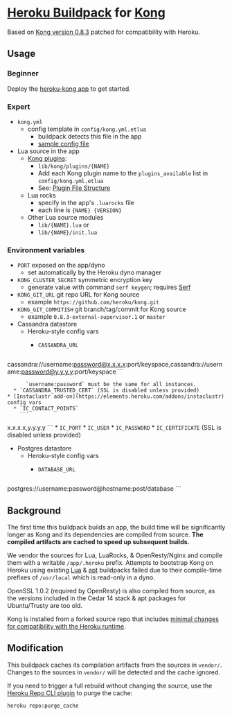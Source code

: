 [Heroku Buildpack](https://devcenter.heroku.com/articles/buildpacks) for [Kong](https://getkong.org)
=========================
Based on [Kong version 0.8.3](http://blog.mashape.com/kong-0-8-3-released/) patched for compatibility with Heroku.

Usage
-----

### Beginner

Deploy the [heroku-kong app](https://github.com/heroku/heroku-kong) to get started.

### Expert

* `kong.yml`
  * config template in `config/kong.yml.etlua`
    * buildpack detects this file in the app
    * [sample config file](config/kong.yml.etlua.sample)
* Lua source in the app
  * [Kong plugins](https://getkong.org/docs/0.8.x/plugin-development/):
    * `lib/kong/plugins/{NAME}`
    * Add each Kong plugin name to the `plugins_available` list in `config/kong.yml.etlua` 
    * See: [Plugin File Structure](https://getkong.org/docs/0.8.x/plugin-development/file-structure/)
  * Lua rocks
    * specify in the app's `.luarocks` file
    * each line is `{NAME} {VERSION}`
  * Other Lua source modules
    * `lib/{NAME}.lua` or
    * `lib/{NAME}/init.lua`

### Environment variables

  * `PORT` exposed on the app/dyno
    * set automatically by the Heroku dyno manager
  * `KONG_CLUSTER_SECRET` symmetric encryption key
    * generate value with command `serf keygen`; requires [Serf](https://www.serfdom.io/downloads.html)
  * `KONG_GIT_URL` git repo URL for Kong source
    * example `https://github.com/heroku/kong.git`
  * `KONG_GIT_COMMITISH` git branch/tag/commit for Kong source
    * example `0.8.3-external-supervisor.1` or `master`
  * Cassandra datastore
    * Heroku-style config vars
      * `CASSANDRA_URL`
         
        ```
cassandra://username:password@x.x.x.x:port/keyspace,cassandra://username:password@y.y.y.y:port/keyspace
        ```  
        
          `username:password` must be the same for all instances.
      * `CASSANDRA_TRUSTED_CERT` (SSL is disabled unless provided)
    * [Instaclustr add-on](https://elements.heroku.com/addons/instaclustr) config vars
      * `IC_CONTACT_POINTS`
        ```
x.x.x.x,y.y.y.y
        ```
      * `IC_PORT`
      * `IC_USER`
      * `IC_PASSWORD`
      * `IC_CERTIFICATE` (SSL is disabled unless provided)
  * Postgres datastore
    * Heroku-style config vars
      * `DATABASE_URL`

        ```
postgres://username:password@hostname:post/database
        ```  

Background
----------
The first time this buildpack builds an app, the build time will be significantly longer as Kong and its dependencies are compiled from source. **The compiled artifacts are cached to speed up subsequent builds.**

We vendor the sources for Lua, LuaRocks, & OpenResty/Nginx and compile them with a writable `/app/.heroku` prefix. Attempts to bootstrap Kong on Heroku using existing [Lua](https://github.com/leafo/heroku-buildpack-lua) & [apt](https://github.com/heroku/heroku-buildpack-apt) buildpacks failed due to their compile-time prefixes of `/usr/local` which is read-only in a dyno.

OpenSSL 1.0.2 (required by OpenResty) is also compiled from source, as the versions included in the Cedar 14 stack & apt packages for Ubuntu/Trusty are too old.

Kong is installed from a forked source repo that includes [minimal changes for compatibility with the Heroku runtime](https://github.com/Mashape/kong/compare/release/0.8.3...heroku:0.8.3-external-supervisor).


Modification
------------
This buildpack caches its compilation artifacts from the sources in `vendor/`. Changes to the sources in `vendor/` will be detected and the cache ignored.

If you need to trigger a full rebuild without changing the source, use the [Heroku Repo CLI plugin](https://github.com/heroku/heroku-repo) to purge the cache:

```bash
heroku repo:purge_cache
```
